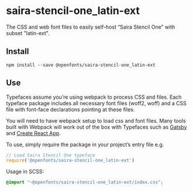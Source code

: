 
# saira-stencil-one_latin-ext

The CSS and web font files to easily self-host “Saira Stencil One” with subset "latin-ext".

## Install

`npm install --save @openfonts/saira-stencil-one_latin-ext`

## Use

Typefaces assume you’re using webpack to process CSS and files. Each typeface
package includes all necessary font files (woff2, woff) and a CSS file with
font-face declarations pointing at these files.

You will need to have webpack setup to load css and font files. Many tools built
with Webpack will work out of the box with Typefaces such as [Gatsby](https://github.com/gatsbyjs/gatsby)
and [Create React App](https://github.com/facebookincubator/create-react-app).

To use, simply require the package in your project’s entry file e.g.

```javascript
// Load Saira Stencil One typeface
require('@openfonts/saira-stencil-one_latin-ext')
```

Usage in SCSS:
```scss
@import "~@openfonts/saira-stencil-one_latin-ext/index.css";
```
